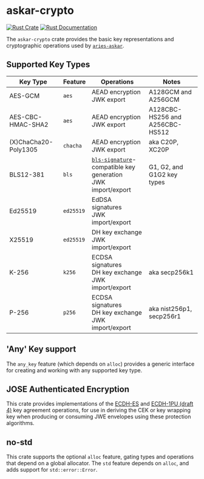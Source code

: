 # askar-crypto

[![Rust Crate](https://img.shields.io/crates/v/askar-crypto.svg)](https://crates.io/crates/askar-crypto)
[![Rust Documentation](https://docs.rs/askar-crypto/badge.svg)](https://docs.rs/askar-crypto)

The `askar-crypto` crate provides the basic key representations and cryptographic operations used by [`aries-askar`](https://github.com/hyperledger/aries-askar).

## Supported Key Types

| Key Type             | Feature   | Operations                                                                                                                     | Notes                           |
| -------------------- | --------- | ------------------------------------------------------------------------------------------------------------------------------ | ------------------------------- |
| AES-GCM              | `aes`     | AEAD encryption<br>JWK export                                                                                                  | A128GCM and A256GCM             |
| AES-CBC-HMAC-SHA2    | `aes`     | AEAD encryption<br>JWK export                                                                                                  | A128CBC-HS256 and A256CBC-HS512 |
| (X)ChaCha20-Poly1305 | `chacha`  | AEAD encryption<br>JWK export                                                                                                  | aka C20P, XC20P                 |
| BLS12-381            | `bls`     | [`bls-signature`](https://tools.ietf.org/html/draft-irtf-cfrg-bls-signature-04)-compatible key generation<br>JWK import/export | G1, G2, and G1G2 key types      |
| Ed25519              | `ed25519` | EdDSA signatures<br>JWK import/export                                                                                          |                                 |
| X25519               | `ed25519` | DH key exchange<br>JWK import/export                                                                                           |                                 |
| K-256                | `k256`    | ECDSA signatures<br>DH key exchange<br>JWK import/export                                                                       | aka secp256k1                   |
| P-256                | `p256`    | ECDSA signatures<br>DH key exchange<br>JWK import/export                                                                       | aka nist256p1, secp256r1        |

## 'Any' Key support

The `any_key` feature (which depends on `alloc`) provides a generic interface for creating and working with any supported key type.

## JOSE Authenticated Encryption

This crate provides implementations of the [ECDH-ES](https://tools.ietf.org/html/rfc7518#section-4.6) and [ECDH-1PU (draft 4)](https://tools.ietf.org/html/draft-madden-jose-ecdh-1pu-04) key agreement operations, for use in deriving the CEK or key wrapping key when producing or consuming JWE envelopes using these protection algorithms.

## no-std

This crate supports the optional `alloc` feature, gating types and operations that depend on a global allocator. The `std` feature depends on `alloc`, and adds support for `std::error::Error`.
